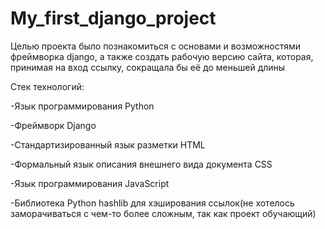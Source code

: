 # My_first_django_project
Целью проекта было познакомиться с основами и возможностями фреймворка django,
а также создать рабочую версию сайта, которая, принимая на вход ссылку, сокращала бы её до меньшей длины

Стек технологий:


-Язык программирования Python


-Фреймворк Django


-Стандартизированный язык разметки HTML


-Формальный язык описания внешнего вида документа CSS


-Язык программирования JavaScript


-Библиотека Python hashlib для хэширования ссылок(не хотелось заморачиваться с чем-то более сложным, так как проект обучающий)

